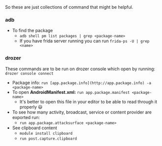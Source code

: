 So these are just collections of command that might be helpful.

### adb

- To find the package
    - `adb shell pm list packages | grep <package-name>`
    - If you have frida server running you can run `frida-ps -U | grep <name>`

### drozer

These commands are to be run on drozer console which open by running: `drozer console connect`

- Package info: `run [app.package.info](http://app.package.info) -a <package-name>`
- To open **AndroidManifest.xml:** `run app.package.manifest <package-name>`
    - It's better to open this file in your editor to be able to read through it properly 😃
- To see how many activity, broadcast, service or content provider are exported run:
    - `run app.package.attacksurface <package-name>`
- See clipboard content
    - `module install clipboard`
    - `run post.capture.clipboard`
